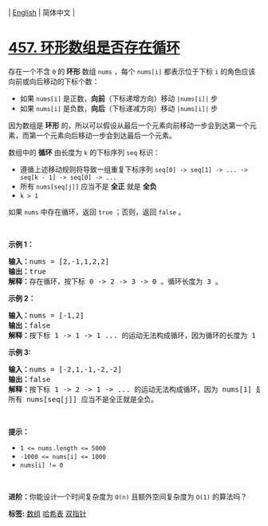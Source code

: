 | [English](README_EN.md) | 简体中文 |

# [457. 环形数组是否存在循环](https://leetcode-cn.com/problems/circular-array-loop)
<p>存在一个不含 <code>0</code> 的<strong> 环形 </strong>数组&nbsp;<code>nums</code> ，每个 <code>nums[i]</code> 都表示位于下标 <code>i</code> 的角色应该向前或向后移动的下标个数：</p>

<ul>
	<li>如果 <code>nums[i]</code> 是正数，<strong>向前</strong>（下标递增方向）移动 <code>|nums[i]|</code> 步</li>
	<li>如果&nbsp;<code>nums[i]</code> 是负数，<strong>向后</strong>（下标递减方向）移动 <code>|nums[i]|</code> 步</li>
</ul>

<p>因为数组是 <strong>环形</strong> 的，所以可以假设从最后一个元素向前移动一步会到达第一个元素，而第一个元素向后移动一步会到达最后一个元素。</p>

<p>数组中的 <strong>循环</strong> 由长度为 <code>k</code> 的下标序列 <code>seq</code> 标识：</p>

<ul>
	<li>遵循上述移动规则将导致一组重复下标序列 <code>seq[0] -&gt; seq[1] -&gt; ... -&gt; seq[k - 1] -&gt; seq[0] -&gt; ...</code></li>
	<li>所有 <code>nums[seq[j]]</code> 应当不是 <strong>全正</strong> 就是 <strong>全负</strong></li>
	<li><code>k &gt; 1</code></li>
</ul>

<p>如果 <code>nums</code> 中存在循环，返回 <code>true</code> ；否则，返回<em> </em><code>false</code><em> </em>。</p>

<p>&nbsp;</p>

<p><strong>示例 1：</strong></p>

<pre>
<strong>输入：</strong>nums = [2,-1,1,2,2]
<strong>输出：</strong>true
<strong>解释：</strong>存在循环，按下标 0 -&gt; 2 -&gt; 3 -&gt; 0 。循环长度为 3 。
</pre>

<p><strong>示例 2：</strong></p>

<pre>
<strong>输入：</strong>nums = [-1,2]
<strong>输出：</strong>false
<strong>解释：</strong>按下标 1 -&gt; 1 -&gt; 1 ... 的运动无法构成循环，因为循环的长度为 1 。根据定义，循环的长度必须大于 1 。
</pre>

<p><strong>示例 3:</strong></p>

<pre>
<strong>输入：</strong>nums = [-2,1,-1,-2,-2]
<strong>输出：</strong>false
<strong>解释：</strong>按下标 1 -&gt; 2 -&gt; 1 -&gt; ... 的运动无法构成循环，因为 nums[1] 是正数，而 nums[2] 是负数。
所有 nums[seq[j]] 应当不是全正就是全负。</pre>

<p>&nbsp;</p>

<p><strong>提示：</strong></p>

<ul>
	<li><code>1 &lt;= nums.length &lt;= 5000</code></li>
	<li><code>-1000 &lt;= nums[i] &lt;= 1000</code></li>
	<li><code>nums[i] != 0</code></li>
</ul>

<p>&nbsp;</p>

<p><strong>进阶：</strong>你能设计一个时间复杂度为 <code>O(n)</code> 且额外空间复杂度为 <code>O(1)</code> 的算法吗？</p>

**标签:**  [数组](https://leetcode-cn.com/tag/array) [哈希表](https://leetcode-cn.com/tag/hash-table) [双指针](https://leetcode-cn.com/tag/two-pointers) 